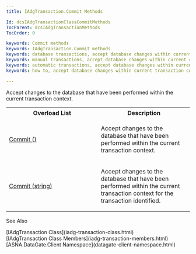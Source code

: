 ```yaml
---
title: IAdgTransaction.Commit Methods

Id: dcsIAdgTransactionClassCommitMethods
TocParent: dcsIAdgTransactionMethods
TocOrder: 0

keywords: Commit methods
keywords: IAdgTransaction.Commit methods
keywords: database transactions, accept database changes within current context
keywords: manual transactions, accept database changes within current context
keywords: automatic transactions, accept database changes within current context and begin new
keywords: how to, accept database changes within current transaction context

---
```


Accept changes to the database that have been performed within the current transaction context.
<table class="dtTABLE" id="table2" x-use-null-cells="x-use-null-cells" style="border-spacing: 0px;     x-cell-content-align: Top" cellspacing="0">
          <colgroup span="1">
            <col span="1" style="WIDTH: 50%" />
            <col span="1" style="WIDTH: 50%" />
          </colgroup>
          <tr>
            <th colspan="1" rowspan="1">
							Overload List</th>
            <th colspan="1" rowspan="1">
							Description</th>
          </tr>
          <tr>
            <td colspan="1" rowspan="1">

[Commit ()](iadg-transaction-class-commit-method1.html) 
</td>
            <td colspan="1" rowspan="1">

Accept changes to the database that have been performed within the current transaction context.
</td>
          </tr>
          <tr>
            <td colspan="1" rowspan="1">

[Commit (string)](iadg-transaction-class-commit-method2.html) 
</td>
            <td colspan="1" rowspan="1">

Accept changes to the database that have been performed within the current transaction context for the transaction identified.
</td>
          </tr>
</table>

See Also

<dl />
      [IAdgTransaction Class](iadg-transaction-class.html)
      <br />
      [IAdgTransaction Class Members](iadg-transaction-members.html)
      <br />
      [ASNA.DataGate.Client Namespace](datagate-client-namespace.html)

